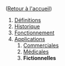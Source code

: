 ([Retour à l'accueil](https://sylviehannon.github.io/chatbot/))
1. [Définitions](definitions.md)
2. [Historique](historique.md)
3. [Fonctionnement](fonctionnement.md)
4. [Applications](applications.md)
      1. [Commerciales](acommerciales.md)
      2. [Médicales](amedicales.md)
      3. **Fictionnelles**
